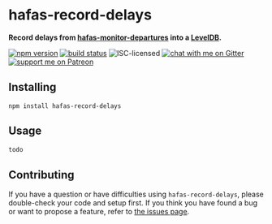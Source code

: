 # hafas-record-delays

**Record delays from [hafas-monitor-departures](https://github.com/derhuerst/hafas-monitor-departures) into a [LevelDB](http://leveldb.org).**

[![npm version](https://img.shields.io/npm/v/hafas-record-delays.svg)](https://www.npmjs.com/package/hafas-record-delays)
[![build status](https://api.travis-ci.org/derhuerst/hafas-record-delays.svg?branch=master)](https://travis-ci.org/derhuerst/hafas-record-delays)
![ISC-licensed](https://img.shields.io/github/license/derhuerst/hafas-record-delays.svg)
[![chat with me on Gitter](https://img.shields.io/badge/chat%20with%20me-on%20gitter-512e92.svg)](https://gitter.im/derhuerst)
[![support me on Patreon](https://img.shields.io/badge/support%20me-on%20patreon-fa7664.svg)](https://patreon.com/derhuerst)


## Installing

```shell
npm install hafas-record-delays
```


## Usage

```js
todo
```


## Contributing

If you have a question or have difficulties using `hafas-record-delays`, please double-check your code and setup first. If you think you have found a bug or want to propose a feature, refer to [the issues page](https://github.com/derhuerst/hafas-record-delays/issues).
